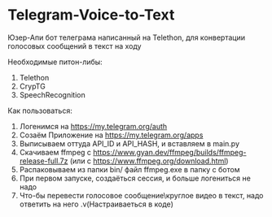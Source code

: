 # Telegram-Voice-to-Text
Юзер-Апи бот телеграма написанный на Telethon, для конвертации голосовых сообщений в текст на ходу

Необходимые питон-либы:
  1. Telethon
  2. CrypTG
  3. SpeechRecognition

Как пользоваться:
  1. Логенимся на https://my.telegram.org/auth
  2. Созаём Приложение на https://my.telegram.org/apps
  3. Выписываем оттуда API_ID и API_HASH, и вставляем в main.py
  4. Скачиваем ffmpeg с https://www.gyan.dev/ffmpeg/builds/ffmpeg-release-full.7z (или с https://www.ffmpeg.org/download.html)
  5. Распаковываем из папки bin/ файл ffmpeg.exe в папку с ботом
  6. При первом запуске, создаёться сессия, и больше логениться не надо
  7. Что-бы перевести голосовое сообщение\круглое видео в текст, надо ответить на него .v(Настраиваеться в коде)
